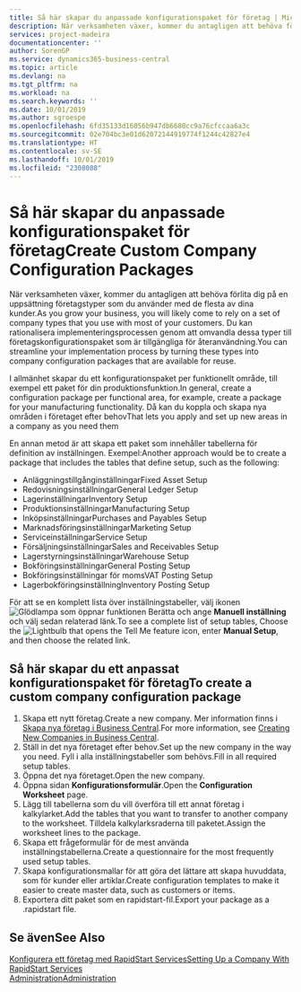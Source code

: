 ```yaml
---
title: Så här skapar du anpassade konfigurationspaket för företag | Microsoft Docs
description: När verksamheten växer, kommer du antagligen att behöva förlita dig på en uppsättning företagstyper som du använder med de flesta av dina kunder. Du kan rationalisera implementeringsprocessen genom att omvandla dessa typer till företagskonfigurationspaket som är tillgängliga för återanvändning.
services: project-madeira
documentationcenter: ''
author: SorenGP
ms.service: dynamics365-business-central
ms.topic: article
ms.devlang: na
ms.tgt_pltfrm: na
ms.workload: na
ms.search.keywords: ''
ms.date: 10/01/2019
ms.author: sgroespe
ms.openlocfilehash: 6fd35133d16056b947db6680cc9a76cfccaa6a3c
ms.sourcegitcommit: 02e704bc3e01d62072144919774f1244c42827e4
ms.translationtype: HT
ms.contentlocale: sv-SE
ms.lasthandoff: 10/01/2019
ms.locfileid: "2308088"
---
```

# <a name="create-custom-company-configuration-packages"></a><span data-ttu-id="6eb06-104">Så här skapar du anpassade konfigurationspaket för företag</span><span class="sxs-lookup"><span data-stu-id="6eb06-104">Create Custom Company Configuration Packages</span></span>
<span data-ttu-id="6eb06-105">När verksamheten växer, kommer du antagligen att behöva förlita dig på en uppsättning företagstyper som du använder med de flesta av dina kunder.</span><span class="sxs-lookup"><span data-stu-id="6eb06-105">As you grow your business, you will likely come to rely on a set of company types that you use with most of your customers.</span></span> <span data-ttu-id="6eb06-106">Du kan rationalisera implementeringsprocessen genom att omvandla dessa typer till företagskonfigurationspaket som är tillgängliga för återanvändning.</span><span class="sxs-lookup"><span data-stu-id="6eb06-106">You can streamline your implementation process by turning these types into company configuration packages that are available for reuse.</span></span>  

<span data-ttu-id="6eb06-107">I allmänhet skapar du ett konfigurationspaket per funktionellt område, till exempel ett paket för din produktionsfunktion.</span><span class="sxs-lookup"><span data-stu-id="6eb06-107">In general, create a configuration package per functional area, for example, create a package for your manufacturing functionality.</span></span> <span data-ttu-id="6eb06-108">Då kan du koppla och skapa nya områden i företaget efter behov</span><span class="sxs-lookup"><span data-stu-id="6eb06-108">That lets you apply and set up new areas in a company as you need them</span></span>  

<span data-ttu-id="6eb06-109">En annan metod är att skapa ett paket som innehåller tabellerna för definition av inställningen. Exempel:</span><span class="sxs-lookup"><span data-stu-id="6eb06-109">Another approach would be to create a package that includes the tables that define setup, such as the following:</span></span>  

-   <span data-ttu-id="6eb06-110">Anläggningstillgånginställningar</span><span class="sxs-lookup"><span data-stu-id="6eb06-110">Fixed Asset Setup</span></span>  
-   <span data-ttu-id="6eb06-111">Redovisningsinställningar</span><span class="sxs-lookup"><span data-stu-id="6eb06-111">General Ledger Setup</span></span>  
-   <span data-ttu-id="6eb06-112">Lagerinställningar</span><span class="sxs-lookup"><span data-stu-id="6eb06-112">Inventory Setup</span></span>  
-   <span data-ttu-id="6eb06-113">Produktionsinställningar</span><span class="sxs-lookup"><span data-stu-id="6eb06-113">Manufacturing Setup</span></span>  
-   <span data-ttu-id="6eb06-114">Inköpsinställningar</span><span class="sxs-lookup"><span data-stu-id="6eb06-114">Purchases and Payables Setup</span></span>  
-   <span data-ttu-id="6eb06-115">Marknadsföringsinställningar</span><span class="sxs-lookup"><span data-stu-id="6eb06-115">Marketing Setup</span></span>  
-   <span data-ttu-id="6eb06-116">Serviceinställningar</span><span class="sxs-lookup"><span data-stu-id="6eb06-116">Service Setup</span></span>  
-   <span data-ttu-id="6eb06-117">Försäljningsinställningar</span><span class="sxs-lookup"><span data-stu-id="6eb06-117">Sales and Receivables Setup</span></span>  
-   <span data-ttu-id="6eb06-118">Lagerstyrningsinställningar</span><span class="sxs-lookup"><span data-stu-id="6eb06-118">Warehouse Setup</span></span>  
-   <span data-ttu-id="6eb06-119">Bokföringsinställningar</span><span class="sxs-lookup"><span data-stu-id="6eb06-119">General Posting Setup</span></span>  
-   <span data-ttu-id="6eb06-120">Bokföringsinställningar för moms</span><span class="sxs-lookup"><span data-stu-id="6eb06-120">VAT Posting Setup</span></span>  
-   <span data-ttu-id="6eb06-121">Lagerbokföringsinställning</span><span class="sxs-lookup"><span data-stu-id="6eb06-121">Inventory Posting Setup</span></span>  

<span data-ttu-id="6eb06-122">För att se en komplett lista över inställningstabeller, välj ikonen ![Glödlampa som öppnar funktionen Berätta](media/ui-search/search_small.png "Berätta vad du vill göra") och ange **Manuell inställning** och välj sedan relaterad länk.</span><span class="sxs-lookup"><span data-stu-id="6eb06-122">To see a complete list of setup tables, Choose the ![Lightbulb that opens the Tell Me feature](media/ui-search/search_small.png "Tell me what you want to do") icon, enter **Manual Setup**, and then choose the related link.</span></span>  

## <a name="to-create-a-custom-company-configuration-package"></a><span data-ttu-id="6eb06-123">Så här skapar du ett anpassat konfigurationspaket för företag</span><span class="sxs-lookup"><span data-stu-id="6eb06-123">To create a custom company configuration package</span></span>  
1.  <span data-ttu-id="6eb06-124">Skapa ett nytt företag.</span><span class="sxs-lookup"><span data-stu-id="6eb06-124">Create a new company.</span></span> <span data-ttu-id="6eb06-125">Mer information finns i [Skapa nya företag i Business Central](about-new-company.md).</span><span class="sxs-lookup"><span data-stu-id="6eb06-125">For more information, see [Creating New Companies in Business Central](about-new-company.md).</span></span>  
3.  <span data-ttu-id="6eb06-126">Ställ in det nya företaget efter behov.</span><span class="sxs-lookup"><span data-stu-id="6eb06-126">Set up the new company in the way you need.</span></span> <span data-ttu-id="6eb06-127">Fyll i alla inställningstabeller som behövs.</span><span class="sxs-lookup"><span data-stu-id="6eb06-127">Fill in all required setup tables.</span></span>  
4.  <span data-ttu-id="6eb06-128">Öppna det nya företaget.</span><span class="sxs-lookup"><span data-stu-id="6eb06-128">Open the new company.</span></span>
5. <span data-ttu-id="6eb06-129">Öppna sidan **Konfigurationsformulär**.</span><span class="sxs-lookup"><span data-stu-id="6eb06-129">Open the **Configuration Worksheet** page.</span></span>  
6.  <span data-ttu-id="6eb06-130">Lägg till tabellerna som du vill överföra till ett annat företag i kalkylarket.</span><span class="sxs-lookup"><span data-stu-id="6eb06-130">Add the tables that you want to transfer to another company to the worksheet.</span></span> <span data-ttu-id="6eb06-131">Tilldela kalkylarksraderna till paketet.</span><span class="sxs-lookup"><span data-stu-id="6eb06-131">Assign the worksheet lines to the package.</span></span>  
7.  <span data-ttu-id="6eb06-132">Skapa ett frågeformulär för de mest använda inställningstabellerna.</span><span class="sxs-lookup"><span data-stu-id="6eb06-132">Create a questionnaire for the most frequently used setup tables.</span></span>  
8.  <span data-ttu-id="6eb06-133">Skapa konfigurationsmallar för att göra det lättare att skapa huvuddata, som för kunder eller artiklar.</span><span class="sxs-lookup"><span data-stu-id="6eb06-133">Create configuration templates to make it easier to create master data, such as customers or items.</span></span>  
9.  <span data-ttu-id="6eb06-134">Exportera ditt paket som en rapidstart-fil.</span><span class="sxs-lookup"><span data-stu-id="6eb06-134">Export your package as a .rapidstart file.</span></span>  

## <a name="see-also"></a><span data-ttu-id="6eb06-135">Se även</span><span class="sxs-lookup"><span data-stu-id="6eb06-135">See Also</span></span>  
[<span data-ttu-id="6eb06-136">Konfigurera ett företag med RapidStart Services</span><span class="sxs-lookup"><span data-stu-id="6eb06-136">Setting Up a Company With RapidStart Services</span></span>](admin-set-up-a-company-with-rapidstart.md)  
[<span data-ttu-id="6eb06-137">Administration</span><span class="sxs-lookup"><span data-stu-id="6eb06-137">Administration</span></span>](admin-setup-and-administration.md)
